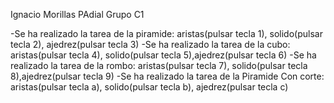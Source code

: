 Ignacio Morillas PAdial 
Grupo C1

-Se ha realizado la tarea de la piramide: aristas(pulsar tecla 1), solido(pulsar tecla 2), ajedrez(pulsar tecla 3)
-Se ha realizado la tarea de la cubo: aristas(pulsar tecla 4), solido(pulsar tecla 5),ajedrez(pulsar tecla 6)
-Se ha realizado la tarea de la rombo: aristas(pulsar tecla 7), solido(pulsar tecla 8),ajedrez(pulsar tecla 9)
-Se ha realizado la tarea de la Piramide Con corte: aristas(pulsar tecla a), solido(pulsar tecla b), ajedrez(pulsar tecla c)
